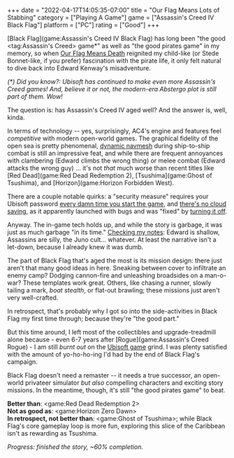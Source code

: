 +++
date = "2022-04-17T14:05:35-07:00"
title = "Our Flag Means Lots of Stabbing"
category = ["Playing A Game"]
game = ["Assassin's Creed IV Black Flag"]
platform = ["PC"]
rating = ["Good"]
+++

[Black Flag](game:Assassin's Creed IV Black Flag) has long been "the good <tag:Assassin's Creed> game*" as well as "the good pirates game" in my memory, so when <a href="https://www.imdb.com/title/tt11000902/">Our Flag Means Death</a> reignited my child-like (or Stede Bonnet-like, if you prefer) fascination with the pirate life, it only felt natural to dive back into Edward Kenway's misadventure.

<i>(*) Did you know?: Ubisoft has continued to make even more Assassin's Creed games!  And, believe it or not, the modern-era Abstergo plot is still part of them.  Wow!</i>

The question is: has Assassin's Creed IV aged well?  And the answer is, well, kinda.

In terms of technology -- yes, surprisingly, AC4's engine and features feel <i>competitive</i> with modern open-world games.  The graphical fidelity of the open sea is pretty phenomenal, [dynamic navmesh]($SiteBaseURL$2013/09/12/assassins-creed-iv-dynamic-navmesh/) during ship-to-ship combat is still an impressive feat, and while there are frequent annoyances with clambering (Edward climbs the wrong thing) or melee combat (Edward attacks the wrong guy) ... it's not <i>that</i> much worse than recent titles like [Red Dead](game:Red Dead Redemption 2), [Tsushima](game:Ghost of Tsushima), and [Horizon](game:Horizon Forbidden West).

There are a couple notable quirks: a "security measure" requires your Ubisoft password <a href="https://discussions.ubisoft.com/topic/126028/black-flag-asking-to-log-in-everytime">every damn time you start the game</a>, and <a href="https://www.ubisoft.com/en-us/help/article/cloud-save-support-for-games-available-on-ubisoft/000064409">there's no cloud saving</a>, as it apparently launched with bugs and was "fixed" by <a href="https://steamcommunity.com/app/242050/discussions/0/350544272221779150/">turning it off</a>.

Anyway.  The in-game tech holds up, and while the story is garbage, it was just as much garbage "in its time."  [Checking my notes]($SiteBaseURL$2014/06/04/whiskey-for-my-johnny-o/): Edward is shallow, Assassins are silly, the Juno cult... whatever.  At least the narrative isn't a let-down, because I already knew it was dumb.

The part of Black Flag that's aged the most is its mission design: there just aren't that many good ideas in here.  Sneaking between cover to infiltrate an enemy camp?  Dodging cannon-fire and unleashing broadsides on a man-o-war?  These templates work great.  Others, like chasing a runner, slowly tailing a mark, <i>boat stealth</i>, or flat-out brawling; these missions just aren't very well-crafted.

In retrospect, that's probably why I got so into the side-activities in Black Flag my first time through; because they're "the good part."

But this time around, I left most of the collectibles and upgrade-treadmill alone because - even 6-7 years after [Rogue](game:Assassin's Creed Rogue) - I am still <i>burnt out</i> on the <a href="https://www.pointandclickbait.com/2014/06/ubisoft-game-review/">Ubisoft game</a> grind.  I was plenty satisfied with the amount of yo-ho-ho-ing I'd had by the end of Black Flag's campaign.

Black Flag doesn't need a remaster -- it needs a true successor, an open-world privateer simulator <i>but also</i> compelling characters and exciting story missions.  In the meantime, though, it's still "the good pirates game" to beat.

<b>Better than</b>: <game:Red Dead Redemption 2>  
<b>Not as good as</b>: <game:Horizon Zero Dawn>  
<b>In retrospect, not better than</b>: <game:Ghost of Tsushima>; while Black Flag's core gameplay loop is more fun, exploring this slice of the Caribbean isn't as rewarding as Tsushima.

<i>Progress: finished the story, ~60% completion.</i>
